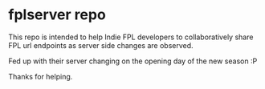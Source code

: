 # fplserver repo

This repo is intended to help Indie FPL developers to collaboratively share FPL url endpoints as server side changes are observed.

Fed up with their server changing on the opening day of the new season :P

Thanks for helping.
